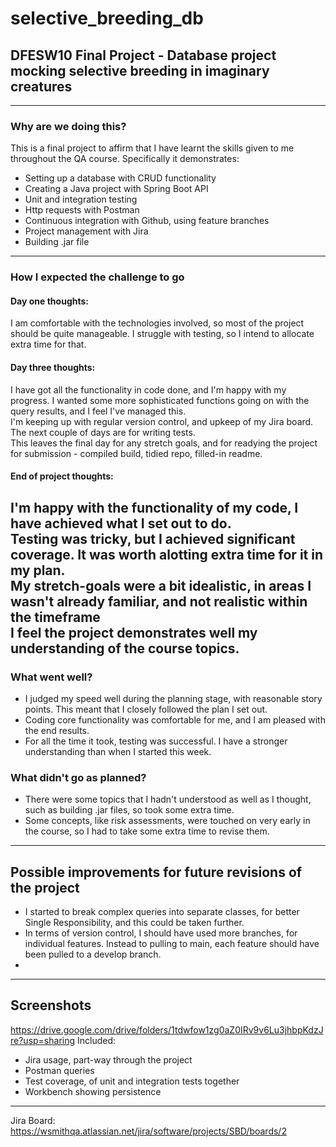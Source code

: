 # selective_breeding_db
## DFESW10 Final Project - Database project mocking selective breeding in imaginary creatures
-----------------------------------------------------------------------------------------------
### Why are we doing this?

This is a final project to affirm that I have learnt the skills given to me throughout the QA course. Specifically it demonstrates:
- Setting up a database with CRUD functionality
- Creating a Java project with Spring Boot API
- Unit and integration testing
- Http requests with Postman
- Continuous integration with Github, using feature branches
- Project management with Jira
- Building .jar file
-----------------------------------------------------------------------------------------------
### How I expected the challenge to go
#### Day one thoughts:
I am comfortable with the technologies involved, so most of the project should be quite manageable. I struggle with testing, so I intend to allocate extra time for that.<br>
#### Day three thoughts:
I have got all the functionality in code done, and I'm happy with my progress. I wanted some more sophisticated functions going on with the query results, and I feel I've managed this.<br>
I'm keeping up with regular version control, and upkeep of my Jira board.<br>
The next couple of days are for writing tests.<br>
This leaves the final day for any stretch goals, and for readying the project for submission - compiled build, tidied repo, filled-in readme.<br>
#### End of project thoughts:
I'm happy with the functionality of my code, I have achieved what I set out to do.<br>
Testing was tricky, but I achieved significant coverage. It was worth alotting extra time for it in my plan.<br>
My stretch-goals were a bit idealistic, in areas I wasn't already familiar, and not realistic within the timeframe<br>
I feel the project demonstrates well my understanding of the course topics.
 -----------------------------------------------------------------------------------------------
### What went well?
 - I judged my speed well during the planning stage, with reasonable story points. This meant that I closely followed the plan I set out.
 - Coding core functionality was comfortable for me, and I am pleased with the end results.
 - For all the time it took, testing was successful. I have a stronger understanding than when I started this week.
### What didn't go as planned?
 - There were some topics that I hadn't understood as well as I thought, such as building .jar files, so took some extra time.
 - Some concepts, like risk assessments, were touched on very early in the course, so I had to take some extra time to revise them.
 -----------------------------------------------------------------------------------------------
## Possible improvements for future revisions of the project
 - I started to break complex queries into separate classes, for better Single Responsibility, and this could be taken further.
 - In terms of version control, I should have used more branches, for individual features. Instead to pulling to main, each feature should have been pulled to a develop branch.
 - 

-----------------------------------------------------------------------------------------------
## Screenshots

https://drive.google.com/drive/folders/1tdwfow1zg0aZ0IRv9v6Lu3jhbpKdzJre?usp=sharing
Included:
 - Jira usage, part-way through the project
 - Postman queries
 - Test coverage, of unit and integration tests together
 - Workbench showing persistence

-----------------------------------------------------------------------------------------------
Jira Board:
https://wsmithqa.atlassian.net/jira/software/projects/SBD/boards/2

